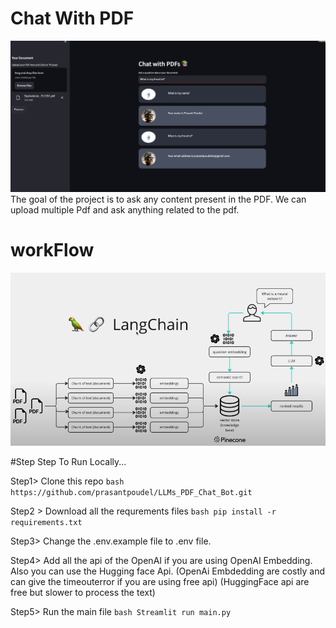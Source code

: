 # Chat With PDF
![](Screenshot.png)
The goal of the project is to ask any content present in the PDF. We can upload multiple Pdf and ask anything related to the pdf.
# workFlow
![](workflow.png)

#Step
Step To Run Locally...

Step1> Clone this repo
        ```bash
        https://github.com/prasantpoudel/LLMs_PDF_Chat_Bot.git
        ```

Step2 > Download all the requrements files
        ```bash
        pip install -r requirements.txt
        ```

Step3> Change the .env.example file to .env file.

Step4> Add all the api of the OpenAI if you are using OpenAI Embedding.
        Also you can use the Hugging face Api.
        (OpenAi Embdedding are costly and can give the timeouterror if you are using free api)
        (HuggingFace api are free but slower to process the text)

Step5> Run the main file
        ```bash
        Streamlit run main.py
        ```

